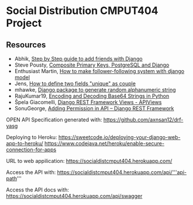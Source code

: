 # Social Distribution CMPUT404 Project

## Resources

- Abhik, [Step by Step guide to add friends with Django](https://medium.com/analytics-vidhya/add-friends-with-689a2fa4e41d)
- Steve Pousty, [Composite Primary Keys, PostgreSQL and Django](https://www.crunchydata.com/blog/composite-primary-keys-postgresql-and-django)
- Enthusiast Martin, [How to make follower-following system with django model](https://stackoverflow.com/questions/58794639/how-to-make-follower-following-system-with-django-model)
- Jens, [How to define two fields "unique" as couple](https://stackoverflow.com/questions/2201598/how-to-define-two-fields-unique-as-coupl)
- mhawke, [Django package to generate random alphanumeric string](https://stackoverflow.com/questions/25943850/django-package-to-generate-random-alphanumeric-string)
- RajuKumar19, [Encoding and Decoding Base64 Strings in Python](https://www.geeksforgeeks.org/encoding-and-decoding-base64-strings-in-python/)
- Špela Giacomelli, [Django REST Framework Views - APIViews](https://testdriven.io/blog/drf-views-part-1/)
- SonuGeorge, [Adding Permission in API – Django REST Framework](https://www.geeksforgeeks.org/adding-permission-in-api-django-rest-framework/)

OPEN API Specification generated with:
https://github.com/axnsan12/drf-yasg

Deploying to Heroku:
https://sweetcode.io/deploying-your-django-web-app-to-heroku/
https://www.codejava.net/heroku/enable-secure-connection-for-apps

URL to web appilication:
https://socialdistcmput404.herokuapp.com/

Access the API with:
https://socialdistcmput404.herokuapp.com/api/'''api-path'''

Access the API docs with:
https://socialdistcmput404.herokuapp.com/api/swagger
